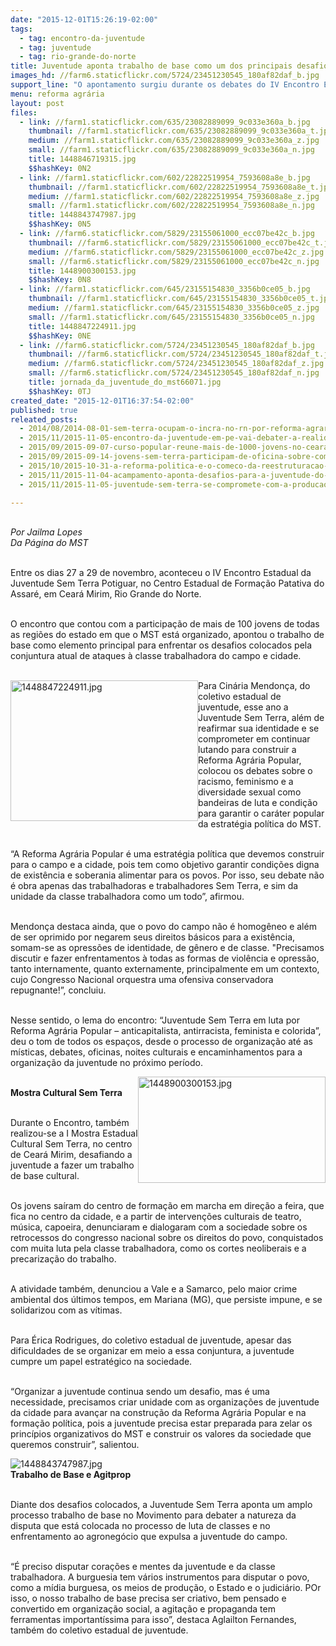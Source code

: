 ```yaml
---
date: "2015-12-01T15:26:19-02:00"
tags:
  - tag: encontro-da-juventude
  - tag: juventude
  - tag: rio-grande-do-norte
title: Juventude aponta trabalho de base como um dos principais desafios o próximo período
images_hd: //farm6.staticflickr.com/5724/23451230545_180af82daf_b.jpg
support_line: "O apontamento surgiu durante os debates do IV Encontro Estadual da Juventude Sem Terra Potiguar que destacou também a diversidade dos povos do campo. "
menu: reforma agrária
layout: post
files:
  - link: //farm1.staticflickr.com/635/23082889099_9c033e360a_b.jpg
    thumbnail: //farm1.staticflickr.com/635/23082889099_9c033e360a_t.jpg
    medium: //farm1.staticflickr.com/635/23082889099_9c033e360a_z.jpg
    small: //farm1.staticflickr.com/635/23082889099_9c033e360a_n.jpg
    title: 1448846719315.jpg
    $$hashKey: 0N2
  - link: //farm1.staticflickr.com/602/22822519954_7593608a8e_b.jpg
    thumbnail: //farm1.staticflickr.com/602/22822519954_7593608a8e_t.jpg
    medium: //farm1.staticflickr.com/602/22822519954_7593608a8e_z.jpg
    small: //farm1.staticflickr.com/602/22822519954_7593608a8e_n.jpg
    title: 1448843747987.jpg
    $$hashKey: 0N5
  - link: //farm6.staticflickr.com/5829/23155061000_ecc07be42c_b.jpg
    thumbnail: //farm6.staticflickr.com/5829/23155061000_ecc07be42c_t.jpg
    medium: //farm6.staticflickr.com/5829/23155061000_ecc07be42c_z.jpg
    small: //farm6.staticflickr.com/5829/23155061000_ecc07be42c_n.jpg
    title: 1448900300153.jpg
    $$hashKey: 0N8
  - link: //farm1.staticflickr.com/645/23155154830_3356b0ce05_b.jpg
    thumbnail: //farm1.staticflickr.com/645/23155154830_3356b0ce05_t.jpg
    medium: //farm1.staticflickr.com/645/23155154830_3356b0ce05_z.jpg
    small: //farm1.staticflickr.com/645/23155154830_3356b0ce05_n.jpg
    title: 1448847224911.jpg
    $$hashKey: 0NE
  - link: //farm6.staticflickr.com/5724/23451230545_180af82daf_b.jpg
    thumbnail: //farm6.staticflickr.com/5724/23451230545_180af82daf_t.jpg
    medium: //farm6.staticflickr.com/5724/23451230545_180af82daf_z.jpg
    small: //farm6.staticflickr.com/5724/23451230545_180af82daf_n.jpg
    title: jornada_da_juventude_do_mst66071.jpg
    $$hashKey: 0TJ
created_date: "2015-12-01T16:37:54-02:00"
published: true
releated_posts:
  - 2014/08/2014-08-01-sem-terra-ocupam-o-incra-no-rn-por-reforma-agraria.md
  - 2015/11/2015-11-05-encontro-da-juventude-em-pe-vai-debater-a-realidade-da-luta-do-campo.md
  - 2015/09/2015-09-07-curso-popular-reune-mais-de-1000-jovens-no-ceara.md
  - 2015/09/2015-09-14-jovens-sem-terra-participam-de-oficina-sobre-comunicacao-popular-no-rs.md
  - 2015/10/2015-10-31-a-reforma-politica-e-o-comeco-da-reestruturacao-da-sociedade-afirma-militante.md
  - 2015/11/2015-11-04-acampamento-aponta-desafios-para-a-juventude-do-df-no-proximo-periodo.md
  - 2015/11/2015-11-05-juventude-sem-terra-se-compromete-com-a-producao-de-alimentos-saudaveis.md

---
```

<p><br />
<em>Por Jailma Lopes</em><br />
<em>Da P&aacute;gina do MST</em></p>

<p><br />
Entre os dias 27 a 29 de novembro, aconteceu o IV Encontro Estadual da Juventude Sem Terra Potiguar, no Centro Estadual de Forma&ccedil;&atilde;o Patativa do Assar&eacute;, em Cear&aacute; Mirim, Rio Grande do Norte.</p>

<p><br />
O encontro que contou com a participa&ccedil;&atilde;o de mais de 100 jovens de todas as regi&otilde;es do estado em que o MST est&aacute; organizado, apontou o trabalho de base como elemento principal para enfrentar os desafios colocados pela conjuntura atual de ataques &agrave; classe trabalhadora do campo e cidade.</p>

<p><br />
<img alt="1448847224911.jpg" height="225" src="//farm1.staticflickr.com/645/23155154830_3356b0ce05_b.jpg" style="float:left" width="300" />Para Cin&aacute;ria Mendon&ccedil;a, do coletivo estadual de juventude, esse ano a Juventude Sem Terra, al&eacute;m de reafirmar sua identidade e se comprometer em continuar lutando para construir a Reforma Agr&aacute;ria Popular, colocou os debates sobre o racismo, feminismo e a diversidade sexual como bandeiras de luta e condi&ccedil;&atilde;o para garantir o car&aacute;ter popular da estrat&eacute;gia pol&iacute;tica do MST.</p>

<p><br />
&ldquo;A Reforma Agr&aacute;ria Popular &eacute; uma estrat&eacute;gia pol&iacute;tica que devemos construir para o campo e a cidade, pois tem como objetivo garantir condi&ccedil;&otilde;es digna de exist&ecirc;ncia e soberania alimentar para os povos. Por isso, seu debate n&atilde;o &eacute; obra apenas das trabalhadoras e trabalhadores Sem Terra, e sim da unidade da classe trabalhadora como um todo&rdquo;, afirmou.</p>

<p><br />
Mendon&ccedil;a destaca ainda, que o povo do campo n&atilde;o &eacute; homog&ecirc;neo e al&eacute;m de ser oprimido por negarem seus direitos b&aacute;sicos para a exist&ecirc;ncia, somam-se as opress&otilde;es de identidade, de g&ecirc;nero e de classe. &quot;Precisamos discutir e fazer enfrentamentos &agrave; todas as formas de viol&ecirc;ncia e opress&atilde;o, tanto internamente, quanto externamente, principalmente em um contexto, cujo Congresso Nacional orquestra uma ofensiva conservadora repugnante!&rdquo;, concluiu.</p>

<p><br />
Nesse sentido, o lema do encontro: &ldquo;Juventude Sem Terra em luta por Reforma Agr&aacute;ria Popular &ndash; anticapitalista, antirracista, feminista e colorida&rdquo;, deu o tom de todos os espa&ccedil;os, desde o processo de organiza&ccedil;&atilde;o at&eacute; as m&iacute;sticas, debates, oficinas, noites culturais e encaminhamentos para a organiza&ccedil;&atilde;o da juventude no pr&oacute;ximo per&iacute;odo.</p>

<p><img alt="1448900300153.jpg" height="170" src="//farm6.staticflickr.com/5829/23155061000_ecc07be42c_b.jpg" style="float:right" width="300" /><br />
<strong>Mostra Cultural Sem Terra</strong></p>

<p><br />
Durante o Encontro, tamb&eacute;m realizou-se a I Mostra Estadual Cultural Sem Terra, no centro de Cear&aacute; Mirim, desafiando a juventude a fazer um trabalho de base cultural.</p>

<p><br />
Os jovens sa&iacute;ram do centro de forma&ccedil;&atilde;o em marcha em dire&ccedil;&atilde;o a feira, que fica no centro da cidade, e a partir de interven&ccedil;&otilde;es culturais de teatro, m&uacute;sica, capoeira, denunciaram e dialogaram com a sociedade sobre os retrocessos do congresso nacional sobre os direitos do povo, conquistados com muita luta pela classe trabalhadora, como os cortes neoliberais e a precariza&ccedil;&atilde;o do trabalho.</p>

<p><br />
A atividade tamb&eacute;m, denunciou a Vale e a Samarco, pelo maior crime ambiental dos &uacute;ltimos tempos, em Mariana (MG), que persiste impune, e se solidarizou com as v&iacute;timas.</p>

<p><br />
Para &Eacute;rica Rodrigues, do coletivo estadual de juventude, apesar das dificuldades de se organizar em meio a essa conjuntura, a juventude cumpre um papel estrat&eacute;gico na sociedade.</p>

<p><br />
&ldquo;Organizar a juventude continua sendo um desafio, mas &eacute; uma necessidade, precisamos criar unidade com as organiza&ccedil;&otilde;es de juventude da cidade para avan&ccedil;ar na constru&ccedil;&atilde;o da Reforma Agr&aacute;ria Popular e na forma&ccedil;&atilde;o pol&iacute;tica, pois a juventude precisa estar preparada para zelar os princ&iacute;pios organizativos do MST e construir os valores da sociedade que queremos construir&rdquo;, salientou.</p>

<p><img alt="1448843747987.jpg" src="//farm1.staticflickr.com/602/22822519954_7593608a8e_b.jpg" style="float:left" /><br />
<strong>Trabalho de Base e Agitprop</strong></p>

<p><br />
Diante dos desafios colocados, a Juventude Sem Terra aponta um amplo processo trabalho de base no Movimento para debater a natureza da disputa que est&aacute; colocada no processo de luta de classes e no enfrentamento ao agroneg&oacute;cio que expulsa a juventude do campo.</p>

<p><br />
&ldquo;&Eacute; preciso disputar cora&ccedil;&otilde;es e mentes da juventude e da classe trabalhadora. A burguesia tem v&aacute;rios instrumentos para disputar o povo, como a m&iacute;dia burguesa, os meios de produ&ccedil;&atilde;o, o Estado e o judici&aacute;rio. POr isso, o nosso trabalho de base precisa ser criativo, bem pensado e convertido em organiza&ccedil;&atilde;o social, a agita&ccedil;&atilde;o e propaganda tem ferramentas important&iacute;ssima para isso&rdquo;, destaca Aglailton Fernandes, tamb&eacute;m do coletivo estadual de juventude.</p>
